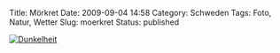 Title: Mörkret
Date: 2009-09-04 14:58
Category: Schweden
Tags: Foto, Natur, Wetter
Slug: moerkret
Status: published

[![Dunkelheit](/pic/stenmorkhimm_s.jpg "Dunkelheit")](/pic/stenmorkhimm_l.jpg)

